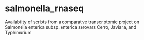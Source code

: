 # salmonella_rnaseq
Availability of scripts from a comparative transcriptomic project on Salmonella enterica subsp. enterica serovars Cerro, Javiana, and Typhimurium
